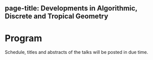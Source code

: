 page-title: Developments in Algorithmic, Discrete and Tropical Geometry
---

# Program

Schedule, titles and abstracts of the talks will be posted in due time. 
